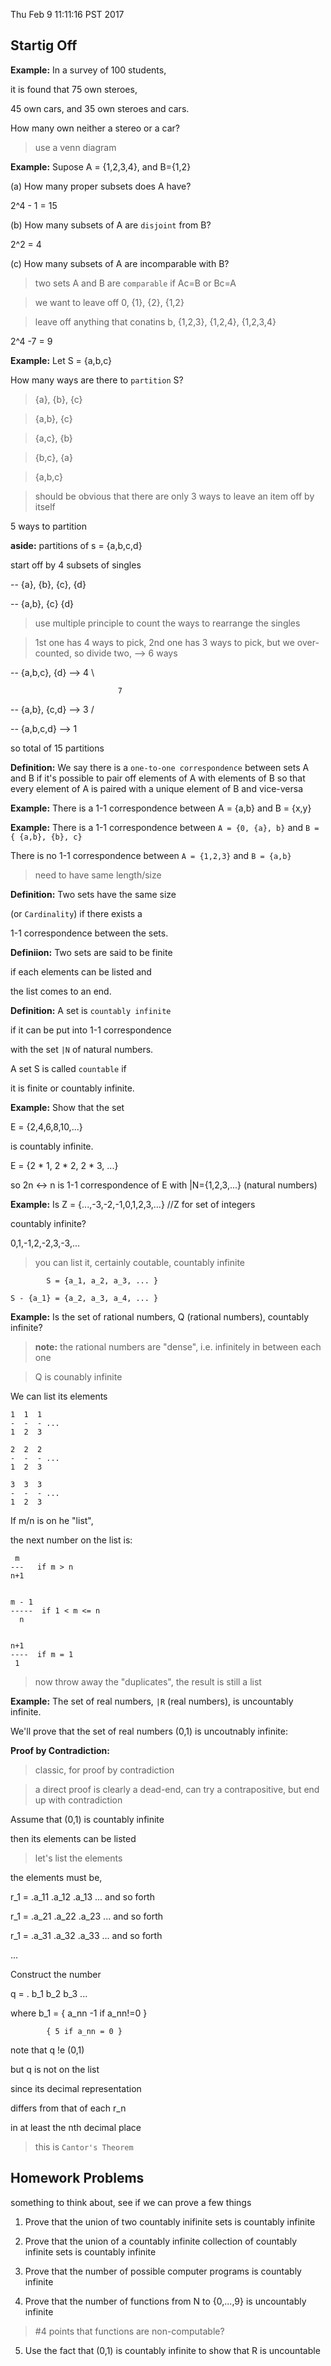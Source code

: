 Thu Feb  9 11:11:16 PST 2017

## Startig Off

**Example:** In a survey of 100 students, 

it is found that 75 own steroes,

45 own cars, and 35 own steroes and cars.

How many own neither a stereo or a car?

> use a venn diagram


**Example:** Supose A = {1,2,3,4}, and B={1,2}

(a) How many proper subsets does A have?

2^4 - 1 = 15

(b) How many subsets of A are `disjoint` from B?

2^2 = 4

(c) How many subsets of A are incomparable with B?

> two sets A and B are `comparable` if Ac=B or Bc=A

> we want to leave off 0, {1}, {2}, {1,2}

> leave off anything that conatins b, {1,2,3}, {1,2,4}, {1,2,3,4}

2^4 -7 = 9

**Example:** Let S = {a,b,c}

How many ways are there to `partition` S?

> {a}, {b}, {c}

> {a,b}, {c}

> {a,c}, {b}

> {b,c}, {a}

> {a,b,c}

> should be obvious that there are only 3 ways to leave an item off by itself

5 ways to partition


**aside:** partitions of s = {a,b,c,d}

start off by 4 subsets of singles

-- {a}, {b}, {c}, {d}

-- {a,b}, {c} {d}

> use multiple principle to count the ways to rearrange the singles

> 1st one has 4 ways to pick, 2nd one has 3 ways to pick, but we over-counted, so divide two, --> 6 ways

-- {a,b,c}, {d} --> 4 \

                            7

-- {a,b}, {c,d} --> 3  /

-- {a,b,c,d} --> 1

so total of 15 partitions


**Definition:** We say there is a `one-to-one correspondence` between sets A and B if it's possible to pair off elements of A with elements of B so that every element of A is paired with a unique element of B and vice-versa

**Example:** There is a 1-1 correspondence between A = {a,b} and B = {x,y}

**Example:** There is a 1-1 correspondence between `A = {0, {a}, b}` and `B = { {a,b}, {b}, c}`

There is no 1-1 correspondence between `A = {1,2,3}` and `B = {a,b}`

> need to have same length/size

**Definition:** Two sets have the same size

  (or `Cardinality`) if there exists a

  1-1 correspondence between the sets.

**Definiion:** Two sets are said to be finite

  if each elements can be listed and

  the list comes to an end.


**Definition:** A set is `countably infinite`

if it can be put into 1-1 correspondence

with the set `|N` of natural numbers.

A set S is called `countable` if 

it is finite or countably infinite.

**Example:** Show that the set 

E = {2,4,6,8,10,...}

is countably infinite.

E = {2 * 1, 2 * 2, 2 * 3, ...}

so 2n <-> n is 1-1 correspondence of E with |N={1,2,3,...} (natural numbers)

**Example:** Is Z = {...,-3,-2,-1,0,1,2,3,...} //Z for set of integers

countably infinite?

0,1,-1,2,-2,3,-3,...

> you can list it, certainly coutable, countably infinite

```
        S = {a_1, a_2, a_3, ... }
```

```
S - {a_1} = {a_2, a_3, a_4, ... }
```

**Example:** Is the set of rational numbers, Q (rational numbers), countably infinite?

> **note:** the rational numbers are "dense", i.e. infinitely in between each one

> Q is counably infinite

We can list its elements

```
1  1  1
-  -  - ...
1  2  3
```

```
2  2  2
-  -  - ...
1  2  3
```

```
3  3  3
-  -  - ...
1  2  3
```

If m/n is on he "list",

the next number on the list is:

```
 m
---   if m > n
n+1


m - 1
-----  if 1 < m <= n
  n


n+1
----  if m = 1
 1

```

> now throw away the "duplicates", the result is still a list

**Example:** The set of real numbers, `|R` (real numbers), is uncountably infinite.

We'll prove that the set of real numbers (0,1) is uncoutnably infinite:

**Proof by Contradiction:**

> classic, for proof by contradiction

> a direct proof is clearly a dead-end, can try a contrapositive, but end up with contradiction

Assume that (0,1) is countably infinite

then its elements can be listed

> let's list the elements

the elements must be,

r_1  = .a_11 .a_12 .a_13 ... and so forth

r_1  = .a_21 .a_22 .a_23 ... and so forth

r_1  = .a_31 .a_32 .a_33 ... and so forth

...

Construct the number

q = . b_1 b_2 b_3 ...

where b_1 = { a_nn -1   if a_nn!=0 }

            { 5 if a_nn = 0 }


note that q !e (0,1)

but q is not on the list

since its decimal representation 

differs from that of each r_n

in at least the nth decimal place

> this is `Cantor's Theorem`


## Homework Problems
something to think about, see if we can prove a few things

1. Prove that the union of two countably inifinite sets is countably infinite

2. Prove that the union of a countably infinite collection of countably infinite sets is countably infinite

3. Prove that the number of possible computer programs is countably infinite

4. Prove that the number of functions from N to {0,...,9} is uncountably infinite

> #4 points that functions are non-computable?

5. Use the fact that (0,1) is countably infinite to show that R is uncountable
